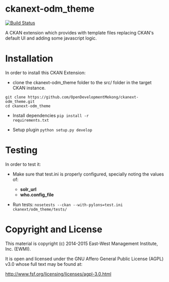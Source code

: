 ckanext-odm_theme
=================

[![Build Status](https://travis-ci.org/OpenDevelopmentMekong/ckanext-odm_theme.svg?branch=master)](https://travis-ci.org/OpenDevelopmentMekong/ckanext-odm_theme)

A CKAN extension which provides with template files replacing CKAN's default UI and adding some javascript logic.

# Installation

In order to install this CKAN Extension:

  * clone the ckanext-odm_theme folder to the src/ folder in the target CKAN instance.

 ```
 git clone https://github.com/OpenDevelopmentMekong/ckanext-odm_theme.git
 cd ckanext-odm_theme
 ```

 * Install dependencies
 <code>pip install -r requirements.txt</code>

 * Setup plugin
 <code>python setup.py develop</code>

# Testing

  In order to test it:

  * Make sure that test.ini is properly configured, specially noting the values of:
    * **solr_url**
    * **who.config_file**

  * Run tests:
    <code>nosetests --ckan --with-pylons=test.ini ckanext/odm_theme/tests/</code>

# Copyright and License

This material is copyright (c) 2014-2015 East-West Management Institute, Inc. (EWMI).

It is open and licensed under the GNU Affero General Public License (AGPL) v3.0 whose full text may be found at:

http://www.fsf.org/licensing/licenses/agpl-3.0.html
